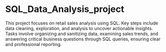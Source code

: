# SQL_Data_Analysis_project
This project focuses on retail sales analysis using SQL. Key steps include data cleaning, exploration, and analysis to uncover actionable insights. Tasks involve organizing and sanitizing data, examining sales trends, and answering critical business questions through SQL queries, ensuring clear and professional reporting.
